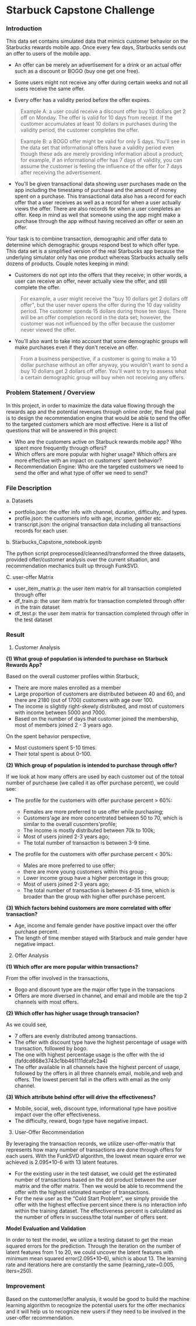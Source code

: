 # Starbuck Capstone Challenge

### Introduction

This data set contains simulated data that mimics customer behavior on the Starbucks rewards mobile app. Once every few days, Starbucks sends out an offer to users of the mobile app. 

- An offer can be merely an advertisement for a drink or an actual offer such as a discount or BOGO (buy one get one free). 

- Some users might not receive any offer during certain weeks and not all users receive the same offer.

- Every offer has a validity period before the offer expires. 

> Example A:  a user could receive a discount offer buy 10 dollars get 2 off on Monday. The offer is valid for 10 days from receipt. If the customer accumulates at least 10 dollars in purchases during the validity period, the customer completes the offer.

> Example B:  a BOGO offer might be valid for only 5 days. You'll see in the data set that informational offers have a validity period even though these ads are merely providing information about a product; for example, if an informational offer has 7 days of validity, you can assume the customer is feeling the influence of the offer for 7 days after receiving the advertisement.

- You'll be given transactional data showing user purchases made on the app including the timestamp of purchase and the amount of money spent on a purchase. This transactional data also has a record for each offer that a user receives as well as a record for when a user actually views the offer. There are also records for when a user completes an offer. Keep in mind as well that someone using the app might make a purchase through the app without having received an offer or seen an offer.

Your task is to combine transaction, demographic and offer data to determine which demographic groups respond best to which offer type. This data set is a simplified version of the real Starbucks app because the underlying simulator only has one product whereas Starbucks actually sells dozens of products. Couple notes keeping in mind:
- Customers do not opt into the offers that they receive; in other words, a user can receive an offer, never actually view the offer, and still complete the offer. 
> For example, a user might receive the "buy 10 dollars get 2 dollars off offer", but the user never opens the offer during the 10 day validity period. The customer spends 15 dollars during those ten days. There will be an offer completion record in the data set; however, the customer was not influenced by the offer because the customer never viewed the offer.

- You'll also want to take into account that some demographic groups will make purchases even if they don't receive an offer. 
> From a business perspective, if a customer is going to make a 10 dollar purchase without an offer anyway, you wouldn't want to send a buy 10 dollars get 2 dollars off offer. You'll want to try to assess what a certain demographic group will buy when not receiving any offers.

### Problem Statement / Overview

In this project, in order to maximize the data value flowing through the rewards app and the potential revenues through online order, the final goal is to design the recommendation engine that would be able to send the offer to the targeted customers which are most effective.
Here is a list of questions that will be answered in this project:

- Who are the customers active on Starbuck rewards mobile app? Who spent more frequently through offers?
- Which offers are more popular with higher usage? Which offers are more effective with an impact on customers’ spent behavior?
- Recommendation Engine: Who are the targeted customers we need to send the offer and what type of offer we need to send?

### File Description
a. Datasets
- portfolio.json: the offer info with channel, duration, difficulty, and types.
- profile.json: the customers info with age, income, gender etc.
- transcript.json: the original transaction data including all transactions records for each user.

b. Starbucks_Capstone_notebook.ipynb

The python script preprocessed/cleanned/transformed the three datasets, provided offer/customer analysis over the current situation, and recommendation mechanics built up through FunkSVD.

C. user-offer Matrix

- user_item_matrix.p: the user item matrix for all transaction completed through offer
- df_train.p: the user item matrix for transaction completed through offer in the train dataset
- df_test.p: the user item matrix for transaction completed through offer in the test dataset

### Result

1. Customer Analysis

**(1) What group of population is intended to purchase on Starbuck Rewards App?**

Based on the overall customer profiles within Starbuck,
- There are more males enrolled as a member
- Large proportion of customers are distributed between 40 and 60, and there are 2180 (out of 1700) customers with age over 100.
- The income is slightly right-skewly distributed, and most of customers with income between 5000 and 7000.
- Based on the number of days that customer joined the membership, most of members joined 2 - 3 years ago.

On the spent behavior perspective,
- Most customers spent 5-10 times.
- Their total spent is about 0-100.

**(2) Which group of population is intended to purchase through offer?**

If we look at how many offers are used by each customer out of the totoal number of purchaese (we called it as offer purchase percent), we could see:
- The profile for the customers with offer purchase percent > 60%:
    - Females are more preferred to use offer while purchasing;
    - Customers'age are more concentrated between 50 to 70, which is similar to the overall cusomters'profile;
    - The income is mostly distributed between 70k to 100k;
    - Most of users joined 2-3 years ago;
    - The total number of transaction is between 3-9 time.
    
    
- The profile for the customers with offer purchase percent < 30%:
    - Males are more preferred to use offer;
    - there are more young customers within this group ;
    - Lower income group have a higher percentage in this group;
    - Most of users joined 2-3 years ago;
    - The total number of transaction is between 4-35 time, which is broader than the group with higher offer purchase percent.
    
**(3) Which factors behind customers are more correlated with offer transaction?**

- Age, income and female gender have positive impact over the offer purchase percent.
- The length of time member stayed with Starbuck and male gender have negative impact.

2. Offer Analysis

**(1) Which offer are more popular within transactions?**

From the offer involved in the transactions,
- Bogo and discount type are the major offer type in the transacions
- Offers are more diversed in channel, and email and mobile are the top 2 channels with most offers.

**(2) Which offer has higher usage through transacion?**

As we could see, 
- 7 offers are evenly distributed among transactions.
- The offer with discount type have the highest percentage of usage with transaction, followed by bogo.
- The one with highest percentage usage is the offer with the id (fafdcd668e3743c1bb461111dcafc2a4)
- The offer available in all channels have the highest percent of usage, followed by the offers in  all three channels email, mobile,and web and offers. The lowest percent fall in the offers with email as the only channel.

**(3) Which attribute behind offer will drive the effectiveness?**

- Mobile, social, web, discount type, informational type have positive impact over the offer effectiveness.
- The difficulty, reward, bogo type have negative impact.

3. User-Offer Recommendation 

By leveraging the transaction records, we utilize user-offer-matrix that represents how many number of transactions are done through offers for each users. With the FunkSVD algorithm, the lowest mean square error we achieved is 2.095*10-6 with 13 latent features.  
- For the existing user in the test dataset, we could get the estimated number of transactions based on the dot product between the user matrix and the offer matrix. Then we would be able to recommend the offer with the highest estimated number of transactions.
- For the new user as the “Cold Start Problem”, we simply provide the offer with the highest effective percent since there is no interaction info within the training dataset. The effectiveness percent is calculated as the number of offers in success/the total number of offers sent.

**Model Evaluation and Validation**

In order to test the model, we utilize a testing dataset to get the mean squared errors for the prediction. Through the iteration on the number of latent features from 1 to 20, we could uncover the latent features with minimum mean squared error(2.095*10–6), which is about 13. The learning rate and iterations here are constantly the same (learning_rate=0.005, iters=250).

### Improvement
Based on the customer/offer analysis, it would be good to build the machine learning algorithm to recognize the potential users for the offer mechanics and it will help us to recognize new users if they need to be involved in the user-offer recommendation.
